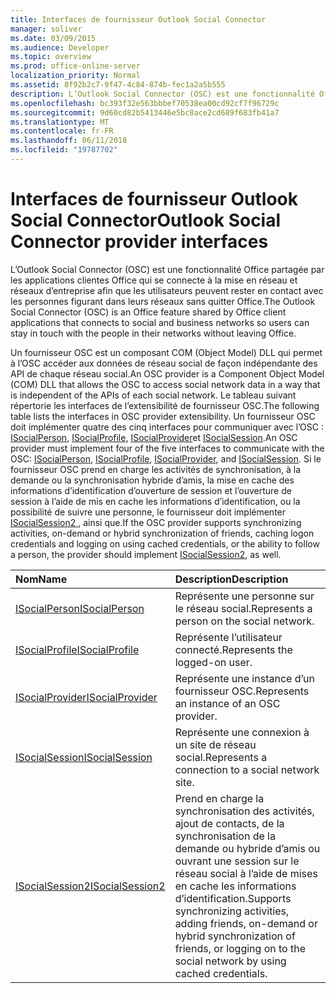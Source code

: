 ```yaml
---
title: Interfaces de fournisseur Outlook Social Connector
manager: soliver
ms.date: 03/09/2015
ms.audience: Developer
ms.topic: overview
ms.prod: office-online-server
localization_priority: Normal
ms.assetid: 8f92b2c7-9f47-4c84-874b-fec1a2a5b555
description: L’Outlook Social Connector (OSC) est une fonctionnalité Office partagée par les applications clientes Office qui se connecte à la mise en réseau et réseaux d’entreprise afin que les utilisateurs peuvent rester en contact avec les personnes figurant dans leurs réseaux sans quitter Office.
ms.openlocfilehash: bc393f32e563bbbef70538ea00cd92cf7f96729c
ms.sourcegitcommit: 9d60cd82b5413446e5bc8ace2cd689f683fb41a7
ms.translationtype: MT
ms.contentlocale: fr-FR
ms.lasthandoff: 06/11/2018
ms.locfileid: "19787702"
---
```

# <a name="outlook-social-connector-provider-interfaces"></a><span data-ttu-id="fc6cb-103">Interfaces de fournisseur Outlook Social Connector</span><span class="sxs-lookup"><span data-stu-id="fc6cb-103">Outlook Social Connector provider interfaces</span></span>

<span data-ttu-id="fc6cb-104">L’Outlook Social Connector (OSC) est une fonctionnalité Office partagée par les applications clientes Office qui se connecte à la mise en réseau et réseaux d’entreprise afin que les utilisateurs peuvent rester en contact avec les personnes figurant dans leurs réseaux sans quitter Office.</span><span class="sxs-lookup"><span data-stu-id="fc6cb-104">The Outlook Social Connector (OSC) is an Office feature shared by Office client applications that connects to social and business networks so users can stay in touch with the people in their networks without leaving Office.</span></span> 
  
<span data-ttu-id="fc6cb-105">Un fournisseur OSC est un composant COM (Object Model) DLL qui permet à l’OSC accéder aux données de réseau social de façon indépendante des API de chaque réseau social.</span><span class="sxs-lookup"><span data-stu-id="fc6cb-105">An OSC provider is a Component Object Model (COM) DLL that allows the OSC to access social network data in a way that is independent of the APIs of each social network.</span></span> <span data-ttu-id="fc6cb-106">Le tableau suivant répertorie les interfaces de l’extensibilité de fournisseur OSC.</span><span class="sxs-lookup"><span data-stu-id="fc6cb-106">The following table lists the interfaces in OSC provider extensibility.</span></span> <span data-ttu-id="fc6cb-107">Un fournisseur OSC doit implémenter quatre des cinq interfaces pour communiquer avec l’OSC : [ISocialPerson](isocialpersoniunknown.md), [ISocialProfile](isocialprofileisocialperson.md), [ISocialProvider](isocialprovideriunknown.md)et [ISocialSession](isocialsessioniunknown.md).</span><span class="sxs-lookup"><span data-stu-id="fc6cb-107">An OSC provider must implement four of the five interfaces to communicate with the OSC: [ISocialPerson](isocialpersoniunknown.md), [ISocialProfile](isocialprofileisocialperson.md), [ISocialProvider](isocialprovideriunknown.md), and [ISocialSession](isocialsessioniunknown.md).</span></span> <span data-ttu-id="fc6cb-108">Si le fournisseur OSC prend en charge les activités de synchronisation, à la demande ou la synchronisation hybride d’amis, la mise en cache des informations d’identification d’ouverture de session et l’ouverture de session à l’aide de mis en cache les informations d’identification, ou la possibilité de suivre une personne, le fournisseur doit implémenter [ISocialSession2 ](isocialsession2iunknown.md), ainsi que.</span><span class="sxs-lookup"><span data-stu-id="fc6cb-108">If the OSC provider supports synchronizing activities, on-demand or hybrid synchronization of friends, caching logon credentials and logging on using cached credentials, or the ability to follow a person, the provider should implement [ISocialSession2](isocialsession2iunknown.md), as well.</span></span>
  
|<span data-ttu-id="fc6cb-109">**Nom**</span><span class="sxs-lookup"><span data-stu-id="fc6cb-109">**Name**</span></span>|<span data-ttu-id="fc6cb-110">**Description**</span><span class="sxs-lookup"><span data-stu-id="fc6cb-110">**Description**</span></span>|
|:-----|:-----|
|[<span data-ttu-id="fc6cb-111">ISocialPerson</span><span class="sxs-lookup"><span data-stu-id="fc6cb-111">ISocialPerson</span></span>](isocialpersoniunknown.md) <br/> |<span data-ttu-id="fc6cb-112">Représente une personne sur le réseau social.</span><span class="sxs-lookup"><span data-stu-id="fc6cb-112">Represents a person on the social network.</span></span>  <br/> |
|[<span data-ttu-id="fc6cb-113">ISocialProfile</span><span class="sxs-lookup"><span data-stu-id="fc6cb-113">ISocialProfile</span></span>](isocialprofileisocialperson.md) <br/> |<span data-ttu-id="fc6cb-114">Représente l’utilisateur connecté.</span><span class="sxs-lookup"><span data-stu-id="fc6cb-114">Represents the logged-on user.</span></span>  <br/> |
|[<span data-ttu-id="fc6cb-115">ISocialProvider</span><span class="sxs-lookup"><span data-stu-id="fc6cb-115">ISocialProvider</span></span>](isocialprovideriunknown.md) <br/> |<span data-ttu-id="fc6cb-116">Représente une instance d’un fournisseur OSC.</span><span class="sxs-lookup"><span data-stu-id="fc6cb-116">Represents an instance of an OSC provider.</span></span>  <br/> |
|[<span data-ttu-id="fc6cb-117">ISocialSession</span><span class="sxs-lookup"><span data-stu-id="fc6cb-117">ISocialSession</span></span>](isocialsessioniunknown.md) <br/> |<span data-ttu-id="fc6cb-118">Représente une connexion à un site de réseau social.</span><span class="sxs-lookup"><span data-stu-id="fc6cb-118">Represents a connection to a social network site.</span></span>  <br/> |
|[<span data-ttu-id="fc6cb-119">ISocialSession2</span><span class="sxs-lookup"><span data-stu-id="fc6cb-119">ISocialSession2</span></span>](isocialsession2iunknown.md) <br/> |<span data-ttu-id="fc6cb-120">Prend en charge la synchronisation des activités, ajout de contacts, de la synchronisation de la demande ou hybride d’amis ou ouvrant une session sur le réseau social à l’aide de mises en cache les informations d’identification.</span><span class="sxs-lookup"><span data-stu-id="fc6cb-120">Supports synchronizing activities, adding friends, on-demand or hybrid synchronization of friends, or logging on to the social network by using cached credentials.</span></span>  <br/> |
   

